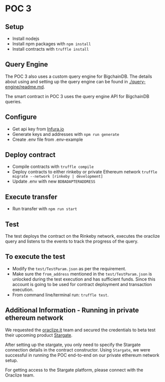 # POC 3

## Setup

- Install nodejs
- Install npm packages with `npm install`
- Install contracts with `truffle install`

## Query Engine

The POC 3 also uses a custom query engine for BigchainDB. The details about using and setting up the query engine can be found in [./query-engine/readme.md](./query-engine/readme.md).

The smart contract in POC 3 uses the query engine API for BigchainDB queries.

## Configure

- Get api key from [Infura.io](https://infura.io/)
- Generate keys and addresses with `npm run generate`
- Create .env file from .env-example

## Deploy contract

- Compile contracts with `truffle compile`
- Deploy contracts to either rinkeby or private Ethereum network `truffle migrate --network [rinkeby | development]`
- Update .env with new `BDBADAPTERADDRESS`

## Execute transfer

- Run transfer with `npm run start`

## Test

The test deploys the contract on the Rinkeby network, executes the oraclize query and listens to the events to track the progress of the query.

## To execute the test

- Modify the `test/TestParam.json` as per the requirement.
- Make sure the `from_address` mentioned in the `test/TestParam.json` is unlocked during the test execution and has sufficient funds. Since this account is going to be used for contract deployment and transaction execution.
- From command line/terminal run: `truffle test`.

## Additional Information - Running in private ethereum network

We requested the [oraclize.it](https://www.oraclize.it) team and secured the credentials to beta test their upcoming product [Stargate](https://docs.oraclize.it/#development-tools-ethpm).

After setting up the stargate, you only need to specify the Stargate connection details in the contract constructor.
Using `Stargate`, we were successful in running the POC end-to-end on our private ethereum network setup.

For getting access to the Stargate platform, please connect with the Oraclize team.